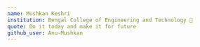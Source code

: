```yaml
---
name: Mushkan Keshri 
institution: Bengal College of Engineering and Technology 🚩 
quote: Do it today and make it for future
github_user: Anu-Mushkan
---
```


